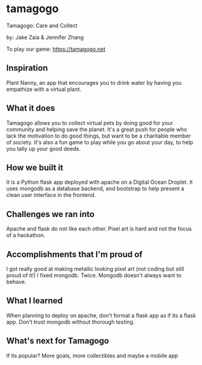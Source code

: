 # tamagogo
Tamagogo: Care and Collect

by: Jake Zaia & Jennifer Zhang

To play our game: https://tamagogo.net

## Inspiration
Plant Nanny, an app that encourages you to drink water by having you empathize with a virtual plant.

## What it does
Tamagogo allows you to collect virtual pets by doing good for your community and helping save the planet. It's a great push for people who lack the motivation to do good things, but want to be a charitable member of society. It's also a fun game to play while you go about your day, to help you tally up your good deeds.

## How we built it
It is a Python flask app deployed with apache on a Digital Ocean Droplet. It uses mongodb as a database backend, and bootstrap to help present a clean user interface in the frontend.

## Challenges we ran into
Apache and flask do not like each other. Pixel art is hard and not the focus of a hackathon.

## Accomplishments that I'm proud of
I got really good at making metallic looking pixel art (not coding but still proud of it!)
I fixed mongodb. Twice. Mongodb doesn't always want to behave.

## What I learned
When planning to deploy on apache, don't format a flask app as if its a flask app.
Don't trust mongodb without thorough testing.

## What's next for Tamagogo
If its popular? More goals, more collectibles and maybe a mobile app
